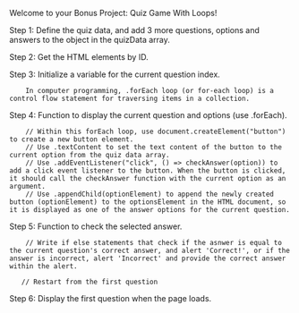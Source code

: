 Welcome to your Bonus Project: Quiz Game With Loops!

Step 1: Define the quiz data, and add 3 more questions, options and answers to the object in the quizData array.

Step 2: Get the HTML elements by ID.

Step 3: Initialize a variable for the current question index.
  
        In computer programming, .forEach loop (or for-each loop) is a control flow statement for traversing items in a collection.

Step 4: Function to display the current question and options (use .forEach).

        // Within this forEach loop, use document.createElement("button") to create a new button element.
        // Use .textContent to set the text content of the button to the current option from the quiz data array.
        // Use .addEventListener("click", () => checkAnswer(option)) to add a click event listener to the button. When the button is clicked, it should call the checkAnswer function with the current option as an argument.
        // Use .appendChild(optionElement) to append the newly created button (optionElement) to the optionsElement in the HTML document, so it is displayed as one of the answer options for the current question.

Step 5: Function to check the selected answer.

        // Write if else statements that check if the asnwer is equal to the current question's correct answer, and alert 'Correct!', or if the answer is incorrect, alert 'Incorrect' and provide the correct answer within the alert.

       // Restart from the first question

Step 6: Display the first question when the page loads.
